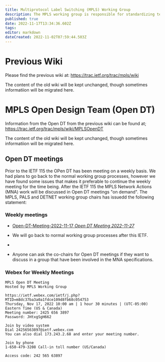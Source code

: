 ```yaml
---
title: Multiprotocol Label Switching (MPLS) Working Group
description: The MPLS working group is responsible for standardizing technology for label switching and for the implementation of label-switched paths over packet based link-level technologies.
published: true
date: 2022-11-17T13:34:36.602Z
tags: 
editor: markdown
dateCreated: 2022-11-02T07:59:44.503Z
---
```


# Previous Wiki
Please find the previous wiki at:
https://trac.ietf.org/trac/mpls/wiki

The content of the old wiki will be kept unchanged, though sometimes informatiion will be migrated here.

# MPLS Open Design Team (Open DT)
Information from the Open DT from the previous wiki can be found at;
https://trac.ietf.org/trac/mpls/wiki/MPLSOpenDT

The content of the old wiki will be kept unchanged, though sometimes informatiion will be migrated here.

## Open DT meetings
Prior to the IETF 115 the  OPen DT has been meeting on a weekly basis. We had plans to go back to the normal working group processes, however we have found some issues that makes it preferable to continue the weekly meeting for the time being. After the IETF 115 the MPLS Network Actions (MNA) work will be discussed in Open DT meetings "on demand". The MPLS, PALS and DETNET working group chairs has issuedd the following statement:

### Weekly meetings
- [Open-DT-Meeting-2022-11-17 *Open DT Meeting 2022-11-27*](/group/mpls/2022-11-17)
       
-    We will go back to normal working group processes after this IETF.
- 
-    Anyone can ask the co-chairs for Open DT meetings if they want to discuss in a group that have been involved in the MNA specifications.

### Webex for Weekly Meetings

```
MPLS Open DT Meeting
Hosted by MPLS Working Group

https://ietf.webex.com/ietf/j.php?MTID=m8dc37ba3a0a1fdce109d8fb68c054753
Thursday, Nov 17, 2022 10:00 am | 1 hour 30 minutes | (UTC-05:00) Eastern Time (US & Canada)
Meeting number: 2425 656 3897
Password: JHtxgSgH662

Join by video system
Dial 24256563897@ietf.webex.com
You can also dial 173.243.2.68 and enter your meeting number.

Join by phone
1-650-479-3208 Call-in toll number (US/Canada)

Access code: 242 565 63897
```